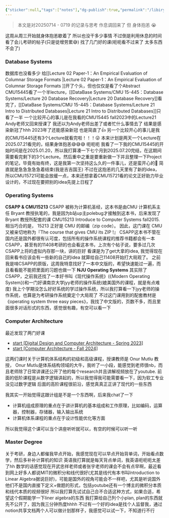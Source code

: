 ```yaml
---
{"sticker":null,"tags":["notes"],"dg-publish":true,"permalink":"/libiry/passages/周记02｜2025.07.14 - 07.19 暑假的第三周 调作息与抱恙的一周/","dgPassFrontmatter":true,"noteIcon":"","created":"2025-07-19T18:42:42.858+08:00","updated":"2025-07-19T19:37:19.157+08:00"}
---
```


> 本文是对20250714 - 0719 的记录与思考
> 作息调回来了 但 身体抱恙 😭

这周从周三开始就身体抱恙歇着了 所以也没干多少事情 不过倒是利用休息的时间看了会儿考研的帖子(只是徒增劳累😅) 找了几门好的课(呃呃看不过来了 太多东西不会了)

### Database Systems
数据库也没看多少
给[[Lecture 02 Paper-1：An Empirical Evaluation of Columnar Storage Formats \|Lecture 02 Paper-1：An Empirical Evaluation of Columnar Storage Formats ]]开了个头，但也仅仅是看了个Abstract
CMU15445看了一个半lecture，[[DataBase Systems/CMU 15-445：Database Systems/Lecture 20 Database Recovery\|Lecture 20 Database Recovery]]看完了，[[DataBase Systems/CMU 15-445：Database Systems/Lecture 21 Intro to Distributed Databases\|Lecture 21 Intro to Distributed Databases]]只看了一半
一个比较开心的事儿是在我看的CMU15445 fall2023中的Lecture21 Andy老师又回来授课了 我还以为Andy老师出差了或者忙什么事情去了 结果是感染新冠了hhh 2023年了还能感染新冠 也是简直了👍
另一个比较开心的事儿是我的CMU15445还有3个Lecture就看完啦！！！😜 本来计划是两天一个Lecture在2025.07.21看完的，结果身体抱恙😅😅😅 呃呃呃
我看了一下我的CMU15445的开始时间是在2025.01.20，所以我打算凑一下七个月到2025.07.20完结，在这期间需要看完剩下的3个Lecture。然后重中之重是要重新做一下并且整理一下Project的笔记，毕竟有始有终，这是我第一次坚持这么久的一件事儿，还是蛮开心的🤩 简直就是急急急急急着结束(我是吉吉国王)
不过在这抱恙的几天里有了新的idea，所以CMU15721可能会放缓一点，本来还想拿着CMU15721看的论文正好助力毕业设计的，不过现在要把别的idea先提上日程了

### Operating Systems
**CSAPP & CMU15213**
CSAPP 被称为计算机圣经，这本书是由CMU 计算机系主任 Bryant 教授执笔的，我是因为b站up主polebug才接触到这本书，后来发现了Bryant 教授所配套的课 CMU15213 Introduce to Computer Systems fall2015. 相当巧合的是， 15213 正好是 CMU 的邮编（zip code）。 因此，这门课在 CMU 又被亲切地称为『The course that gives CMU its ZIP !』
CSAPP这本书不管在国内还是国外都很有认可度，包括所有的操作系统课程的推荐书籍都会有一本CSAPP，甚至有的11408考研的也会看这本书，上次有个帖子说，要多过几次CSAPP上将的虚拟内存那一块，讲的巨好
看课是为了get大拿的idea, 我觉得现在回来看书应该会有一些新的自己的idea 就算给自己11408开始打大局观了。
之前我是啃CSAPP的原版，这周我特意找好了一本中文版的，希望快速能过一遍，而且看看能不能把里面的习题也做一下
**NJU Operating Systems**
其实除了CSAPP，之前我还找了一本好书叫《现代操作系统》(《Modern Operating System》)和一门好课南京大学jyy老师的操作系统(媲美国外的课程，就是有点难度)
我上个学期没怎么好好系统的学过操作系统，所以我打算看一下jyy老师的操作系统，也算是为考研操作系统奠定个大局观了
不过这门课用到的配套教材是《operating system three easy pieces》，我找了中文版的，页数不多，而且里面很多对话形式的东西，感觉很有趣，有空可以看一下

### Computer Architecture
最近发现了两门好课
- [start [Digital Design and Computer Architecture - Spring 2023]](https://safari.ethz.ch/digitaltechnik/spring2023/doku.php?id=start)
- [start [Computer Architecture - Fall 2024]](https://safari.ethz.ch/architecture/fall2024/doku.php?id=start)

这两们课时关于计算机体系结构的初级和高级课程，授课教师是 Onur Mutlu 教授， Onur Mutlu是体系结构领域的大牛，我听了一小段，能感觉到老师很nb，而且老师除了日常讲课还公开了他的每个research并且讲解视频放在了youtube.
前面的低阶课程是从数字逻辑讲起的，所以我觉得我可能需要看一下，因为软工专业没见过数字逻辑
后面的高阶课程很前沿，感觉真真正正讲了现代的一些东西

我其实一开始觉得这跟计组是不是一个东西啊，后来我chat了一下
- 计算机组成原理的重点在于讲计算机的基本组成和工作原理，比如编码，运算器，控制器，存储器，输入输出系统
- 计算机体系课程的重点在于设计性能优化等方面

所以我觉得这个课可以当个讲座听听就可以，有空的时候可以听一听


### Master Degree
关于考研，身边人都催我早点开始，我感觉现在可以早点开始背单词，开始看点数学，然后多补补计算机的知识
英语我打算就是每天背点单词，我英语呃呃呃太差了hh
数学的话感觉现在开武忠祥老师或者张宇老师的课会不会有点早啊，最近看到网上好多人都说MIT的微积分和线代很好(尤其是线代有本书叫Introduction to Linear Algebra据说巨好)，可能是国外的视角可能会不一样吧，尤其是听说国外他们不是国内直接下定义+做题的形式，包括youtube还有一个博主的微积分本质和线代本质的视频很好
所以我打算先试试自己合不合适这种方式，如果合适，希望这个假期能学一下liner algebra的东西
我打算给自己列个小plan, plan的东西就先不公开了，因为我三分钟热度hhhh
不过有一个好的idea是找个人监督我，通过notion共享文档两个人可以做计划那样子，我感觉可以试一下，不知道行不行
